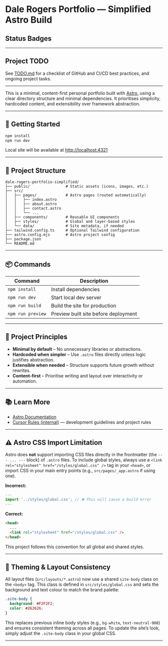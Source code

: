 # Dale Rogers Portfolio — Simplified Astro Build

## Status Badges

<!-- Badges will appear here after CI/CD is set up -->

---

## Project TODO

See [TODO.md](./TODO.md) for a checklist of GitHub and CI/CD best practices, and ongoing project tasks.

---

This is a minimal, content-first personal portfolio built with [Astro](https://astro.build), using a clear directory structure and minimal dependencies. It prioritises simplicity, hardcoded content, and extensibility over framework abstraction.

---

## 🚧 Getting Started

```sh
npm install
npm run dev
````

Local site will be available at [http://localhost:4321](http://localhost:4321)

---

## 📁 Project Structure

```
dale-rogers-portfolio-simplified/
├── public/                # Static assets (icons, images, etc.)
├── src/
│   ├── pages/             # Astro pages (routed automatically)
│   │   ├── index.astro
│   │   ├── about.astro
│   │   ├── contact.astro
│   │   └── ...
│   ├── components/        # Reusable UI components
│   ├── styles/            # Global and layer-based styles
│   └── data/              # Site metadata, if needed
├── tailwind.config.ts     # Optional Tailwind configuration
├── astro.config.mjs       # Astro project config
├── package.json
└── README.md
```

---

## 📦 Commands

| Command           | Description                          |
| ----------------- | ------------------------------------ |
| `npm install`     | Install dependencies                 |
| `npm run dev`     | Start local dev server               |
| `npm run build`   | Build the site for production        |
| `npm run preview` | Preview built site before deployment |

---

## 🎯 Project Principles

* **Minimal by default** – No unnecessary libraries or abstractions.
* **Hardcoded when simpler** – Use `.astro` files directly unless logic justifies abstraction.
* **Extensible when needed** – Structure supports future growth without rewrites.
* **Content-first** – Prioritise writing and layout over interactivity or automation.

---

## 📚 Learn More

* [Astro Documentation](https://docs.astro.build)
* [Cursor Rules (internal)](./.cursor/rules/) — development guidelines and project rules

---

## ⚠️ Astro CSS Import Limitation

Astro does **not** support importing CSS files directly in the frontmatter (the `--- ... ---` block) of `.astro` files. To include global styles, always use a `<link rel="stylesheet" href="/styles/global.css" />` tag in your `<head>`, or import CSS in your main entry points (e.g., `src/pages/_app.astro` if using one).

**Incorrect:**
```js
---
import '../styles/global.css'; // ❌ This will cause a build error
---
```

**Correct:**
```html
<head>
  ...
  <link rel="stylesheet" href="/styles/global.css" />
</head>
```

This project follows this convention for all global and shared styles.

---

## 🎨 Theming & Layout Consistency

All layout files (`src/layouts/*.astro`) now use a shared `site-body` class on the `<body>` tag. This class is defined in `src/styles/global.css` and sets the background and text colour to match the brand palette:

```css
.site-body {
  background: #F2F2F2;
  color: #262626;
}
```

This replaces previous inline body styles (e.g., `bg-white`, `text-neutral-900`) and ensures consistent theming across all pages. To update the site’s look, simply adjust the `.site-body` class in your global CSS.

---
